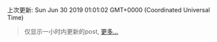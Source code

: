 
  
 上次更新: Sun Jun 30 2019 01:01:02 GMT+0000 (Coordinated Universal Time) 

 > 仅显示一小时内更新的post, [更多...](screenshots/)
  